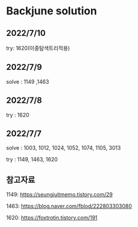 Backjune solution
==================
2022/7/10
----------
try: 1620(이중탐색트리적용)

2022/7/9
----------
solve : 1149 ,1463

2022/7/8
--------
try : 1620

2022/7/7
------
solve : 1003, 1012, 1024, 1052, 1074, 1105, 3013

try : 1149, 1463, 1620

참고자료
--------------
1149: https://seungjuitmemo.tistory.com/29

1463: https://blog.naver.com/fblod/222803303080

1620: https://foxtrotin.tistory.com/191



